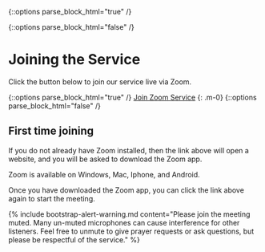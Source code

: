 {::options parse_block_html="true" /}
<div id="noServicesAlert" style="display: none;" class="alert alert-primary" role="alert">
There are no live services today, but you can listen to one of our <a href="/services">recorded services</a>. You can also take a look at our <a href="/">service schedule</a>.
{: .m-0}
</div>
<script>
    const current_day = new Date(new Date().toLocaleString("en-US", {timeZone: "America/New_York"})).getDay();
    if (current_day != 0 && current_day != 3) {
        $("#noServicesAlert").show();
    }
</script>
{::options parse_block_html="false" /}


# Joining the Service

Click the button below to join our service live via Zoom.

{::options parse_block_html="true" /}
<a class="btn btn-primary" href="https://us02web.zoom.us/j/7608593426?pwd=cjZJV016blVrS0k4ZWM2bVlhVVZkQT09">Join Zoom Service</a>
{: .m-0}
{::options parse_block_html="false" /}

<!-- {% include bootstrap-alert-warning.md content="If Zoom has issues, please use the backup [Google Meeting](https://meet.google.com/qrf-yiyo-ohe). Note: you will need a Google account to join." %} -->

## First time joining

If you do not already have Zoom installed, then the link above will open a website, and you will be asked to download the Zoom app.

Zoom is available on Windows, Mac, Iphone, and Android.

Once you have downloaded the Zoom app, you can click the link above again to start the meeting.

<!-- {% include bootstrap-alert-primary.md content="If you do not already have Zoom installed, then the link above will open a website, and you will be asked to download the Zoom app.

Zoom is available on Windows, Mac, Iphone, and Android.

Once you have downloaded the Zoom app, you can click the link above again to start the meeting." %} -->

{% include bootstrap-alert-warning.md content="Please join the meeting muted. Many un-muted microphones can cause interference for other listeners. Feel free to unmute to give prayer requests or ask questions, but please be respectful of the service." %}
